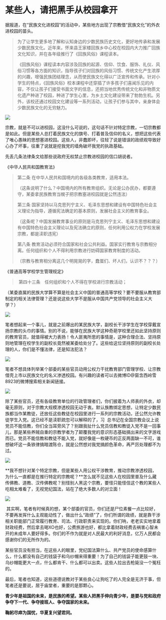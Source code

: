 # 某些人，请把黑手从校园拿开

据报道，在“民族文化进校园”的活动中，某些地方出现了宗教借“民族文化”的外衣进校园的苗头。



> 为了让学生更多地了解和认知身边的少数民族历史文化，更好地传承和发展少数民族文化。近年来，怀来县王家楼回族乡中心校在校园内大力推广回族文化知识，并在各年级推行了《回族风俗》课程读本。
> 
>   
> 
> 《回族风俗》课程读本内容涉及回族的起源、信仰、饮食、服饰、礼仪、风俗习惯等各方面的知识，指导孩子们对回族的风俗习惯、传统文化产生浓厚的兴趣，增强民族团结理念，从而使民族文化得以广泛宣传和传承。针对小学生的特点，《回族风俗》校本课程中还穿插了许多孩子们喜闻乐见的内容，不仅让孩子们接受书面文字的信息，还把当地优秀传统文化和非物质文化遗产种进了校园，种进了学生心里，为乡土文化建设带来了勃勃生机。另外，该校还通过校园文化建设等一系列活动，让孩子们参与其中，亲身体会少数民族文化的无穷魅力。

![](http://image106.360doc.com/DownloadImg/2017/05/2712/100220245_1)

宗教，就是不可以进校园，这没什么可说的，这句话不针对特定宗教，一切宗教都是如此。但是某些人总打着民族文化的旗号、打着普及信仰的名义，想把这些代表了唯心愚昧的思想塞进校园。这些人，非蠢即坏，往轻了说是错误的政绩观导致好心办了坏事，往重了说就是挖我党的墙角破坏我党的执政基础。

先丢几条法律条文给那些说政府无权禁止宗教进校园的信口胡说者。  



《中华人民共和国教育法》  

> 第二条 在中华人民共和国境内的各级各类教育，适用本法。
> 
> （这条说明了什么？中国境内的所有教育组织。无论是公办民办，都要遵守，某委拿民族教育当幌子把宗教塞进校园就是公然违法）
> 
> 第三条 国家坚持以马克思列宁主义、毛泽东思想和建设有中国特色社会主义理论为指导，遵循宪法确定的基本原则，发展社会主义的教育事业。
> 
> （这条呢？中国发展教育事业的原则是马克思列宁主义、毛泽东思想和建设有中国特色社会主义理论以及宪法确立的原则，任何利用公权力在学校发展宗教，都是渎职违宪）
> 
> 第八条 教育活动必须符合国家和社会公共利益。国家实行教育与宗教相分离。任何组织和个人不得利用宗教进行妨碍国家教育制度的活动。
> 
> （宗教与教育相分离这几个明晃晃的字，蠢蛋们、坏人们，认识不？？？）

《普通高等学校学生管理规定》

>  第四十三条　任何组织和个人不得在学校进行宗教活动；

（某委直属的民族大学算不算是社会主义中国的普通高等学校？要不要服从教育部制定的相关法律管理？还是说这些大学不是服从中国共产党领导的社会主义大学？）

![](http://image106.360doc.com/DownloadImg/2017/05/2712/100220245_2)

笔者想起来一个事儿，就是之前爆出的某民族大学，副校长干涉学生在学校穿戴宣扬宗教的头巾的事情。别的不说，能够在民族大学这种奇葩学校里还如此坚持原则的教育官员，就值得被大力表扬！令人匪夷所思的事情是，这种合理合法、坚持原则地管理在校学生的副校长竟然被某委给处分了。这些给这位坚持原则的副校长处理的人，你们是不懂法律，还是知法犯法？

![](http://image106.360doc.com/DownloadImg/2017/05/2712/100220245_3)

笔者不想具体列举某个部委的某些官员动用公权力干扰教育部门管理学校、让宗教借壳上市以民族文化的名义渗透校园。有兴趣的读者可以去微博ID@窗含西岭雪8923的微博搜索相关新闻链接。

![](http://image106.360doc.com/DownloadImg/2017/05/2712/100220245_4)

除了某些官员，还有各级教育单位的行政管理者们，你们披着为人师表的外衣，却毫无原则，对于宗教大规模渗透校园无动于衷。默认族教绑定思想，让特定少数民族都当作某教徒，还放任这些教徒在校园里进行一系列的宗教活动，还公然允许教徒学生入党。这已经不是渎职疏忽可以解释的了，习  总书记在全国宗教会议上说党员不能信教，你们全当耳旁风了？别跟我扯什么党员信教和教徒入党不是一回事儿，那是某些养贼自重的宗教学者为了颠覆我党的意识形态基础搞出来的文字游戏而已。党员不能信教和教徒不能入党，就好像是一枚硬币的正反两面缺一不可，谁想破坏这一条铁律搞暗渡陈仓，就是公然想对我党搞颜色革命，再严厉处理都不为过。

![](http://image106.360doc.com/DownloadImg/2017/05/2712/100220245_5)

**我不想针对某个特定宗教，但是某些人用公权干涉教育，推动宗教渗透校园，为什么一直都是在推行特定的宗教呢？**怎么就不见这些人在校园里普及什么藏传佛教、道教、汉传佛教呢？别怪别人黑这个宗教，要怪只能怪信这个教的某些人吃相太难看了，无视党纪国法，站在了绝大多数人的对立面！

![](http://image106.360doc.com/DownloadImg/2017/05/2712/100220245_6)

 其实啊，笔者有时候真的想，某个部委的官员，你们还是尸位素餐一点比较好，不要再发挥什么主观能动性了，做出什么“政绩”了，你们所谓的政绩，就是靠干涉相关职能部门正常履行教育、司法、行政职责来实现的。你们呐，老老实实地拿着财政经费，然后拿去喝XO也好，公费旅游也好，都比拿着财政经费去祸害心智未开的未成年人要好得多。你们的不作为就是对人民最大的利好消息，亿万人民都会感谢你们的无所作为的。

某些官员没有担当，在这些人的眼里，党纪国法算什么、共产党员的使命感算什么，什么都没有自己的钱袋子和乌纱帽来得重要！为了自己的钱袋子能更鼓一块、乌纱帽能更大一点，什么都肯干、什么都可以出卖。这些人拉出去枪毙没一个冤枉的。

最后，笔者也知道，这些道德说教对于某些良心让狗吃了的人完全是无济于事，但笔者还是要说，居于庙堂者，重要的是那颗心。



**青少年是祖国的未来，是民族的希望。某些人把黑手伸向青少年，是要与党和政府争夺下一代、争夺接班人、争夺国家的未来。**



**鞠躬尽瘁为国忧，华夏复兴望君同。**

